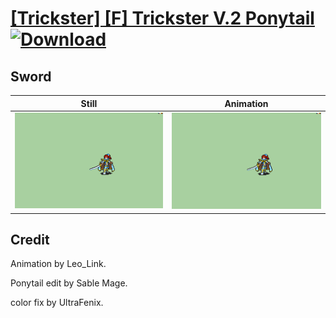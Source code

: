 # [\[Trickster\] \[F\] Trickster V.2 Ponytail](./) [![Download](https://img.shields.io/badge/Download--red?style=social&logo=github)](https://minhaskamal.github.io/DownGit/#/home?url=https://github.com/Klokinator/FE-Repo/tree/main/Battle%20Animations%2FInfantry%20-%20(Swd)%20Thieves%2C%20Rogues%2C%20Assassins%2F%5BTrickster%5D%20%5BF%5D%20Trickster%20V.2%20Ponytail%2F1.%20Sword%20(Stab))

## Sword

| Still | Animation |
| :---: | :-------: |
| ![Sword still](./Sword_000.png) | ![Sword](./Sword.gif) |

## Credit

Animation by Leo_Link.

Ponytail edit by Sable Mage.

color fix by UltraFenix.
